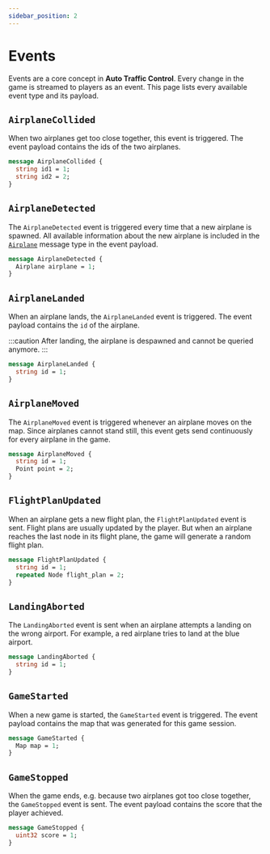 ```yaml
---
sidebar_position: 2
---
```


# Events

Events are a core concept in **Auto Traffic Control**. Every change in the game
is streamed to players as an event. This page lists every available event type
and its payload.

## `AirplaneCollided`

When two airplanes get too close together, this event is triggered. The event
payload contains the ids of the two airplanes.

```protobuf
message AirplaneCollided {
  string id1 = 1;
  string id2 = 2;
}
```

## `AirplaneDetected`

The `AirplaneDetected` event is triggered every time that a new airplane is
spawned. All available information about the new airplane is included in the
[`Airplane`](/docs/api/types#airplane) message type in the event payload.

```protobuf
message AirplaneDetected {
  Airplane airplane = 1;
}
```

## `AirplaneLanded`

When an airplane lands, the `AirplaneLanded` event is triggered. The event
payload contains the `id` of the airplane.

:::caution
After landing, the airplane is despawned and cannot be queried anymore.
:::

```protobuf
message AirplaneLanded {
  string id = 1;
}
```

## `AirplaneMoved`

The `AirplaneMoved` event is triggered whenever an airplane moves on the map.
Since airplanes cannot stand still, this event gets send continuously for every
airplane in the game.

```protobuf
message AirplaneMoved {
  string id = 1;
  Point point = 2;
}
```

## `FlightPlanUpdated`

When an airplane gets a new flight plan, the `FlightPlanUpdated` event is sent.
Flight plans are usually updated by the player. But when an airplane reaches the
last node in its flight plane, the game will generate a random flight plan.

```protobuf
message FlightPlanUpdated {
  string id = 1;
  repeated Node flight_plan = 2;
}
```

## `LandingAborted`

The `LandingAborted` event is sent when an airplane attempts a landing on the
wrong airport. For example, a red airplane tries to land at the blue airport.

```protobuf
message LandingAborted {
  string id = 1;
}
```

## `GameStarted`

When a new game is started, the `GameStarted` event is triggered. The event
payload contains the map that was generated for this game session.

```protobuf
message GameStarted {
  Map map = 1;
}
```

## `GameStopped`

When the game ends, e.g. because two airplanes got too close together, the
`GameStopped` event is sent. The event payload contains the score that the
player achieved.

```protobuf
message GameStopped {
  uint32 score = 1;
}
```
